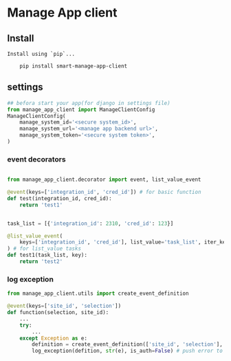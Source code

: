 # Manage App client

## Install

    Install using `pip`...

        pip install smart-manage-app-client

## settings

```python
## befora start your app(for django in settings file)
from manage_app_client import ManageClientConfig
ManageClientConfig(
    manage_system_id='<secure system_id>',
    manage_system_url='<manage app backend url>',
    manage_system_token='<secure system token>',
)
```

### event decorators

```python

from manage_app_client.decorator import event, list_value_event

@event(keys=['integration_id', 'cred_id']) # for basic function
def test(integration_id, cred_id):
    return 'test1'


task_list = [{'integration_id': 2310, 'cred_id': 123}]

@list_value_event(
    keys=['integration_id', 'cred_id'], list_value='task_list', iter_key='key'
) # for list_value tasks
def test1(task_list, key):
    return 'test2'

```

### log exception

```python
from manage_app_client.utils import create_event_definition

@event(keys=['site_id', 'selection'])
def function(selection, site_id):
    ...
    try:
        ...
    except Exception as e:
        definition = create_event_definition(['site_id', 'selection'], locals()) # if list_value_event create_event_definition(['site_id', 'selection'], <list_value>, <iter_key>)
        log_exception(defition, str(e), is_auth=False) # push error to manage app backend

```
